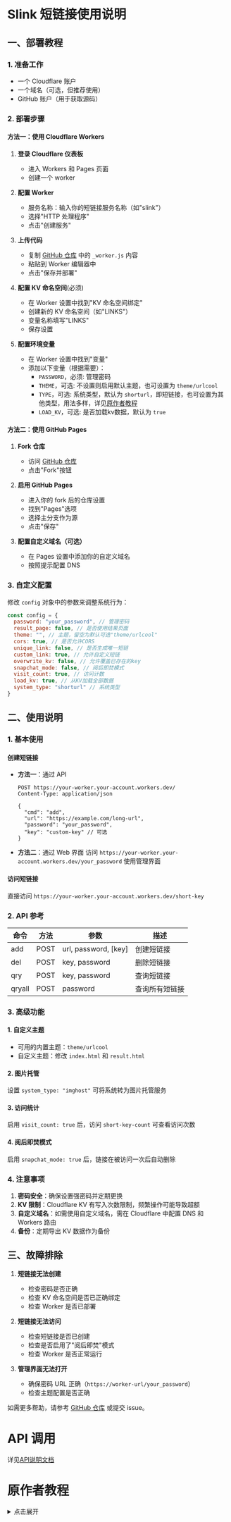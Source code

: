 # Slink 短链接使用说明

## 一、部署教程

### 1. 准备工作
- 一个 Cloudflare 账户
- 一个域名（可选，但推荐使用）
- GitHub 账户（用于获取源码）

### 2. 部署步骤

#### 方法一：使用 Cloudflare Workers

1. **登录 Cloudflare 仪表板**
   - 进入 Workers 和 Pages 页面
   - 创建一个 worker

2. **配置 Worker**
   - 服务名称：输入你的短链接服务名称（如"slink"）
   - 选择"HTTP 处理程序"
   - 点击"创建服务"

3. **上传代码**
   - 复制 [GitHub 仓库](https://github.com/yutian81/slink/) 中的 `_worker.js` 内容
   - 粘贴到 Worker 编辑器中
   - 点击"保存并部署"

4. **配置 KV 命名空间**(必须)
   - 在 Worker 设置中找到"KV 命名空间绑定"
   - 创建新的 KV 命名空间（如"LINKS"）
   - 变量名称填写"LINKS"
   - 保存设置

5. **配置环境变量**
   - 在 Worker 设置中找到"变量"
   - 添加以下变量（根据需要）：
     - `PASSWORD`，必须: 管理密码
     - `THEME`，可选: 不设置则启用默认主题，也可设置为 `theme/urlcool`
     - `TYPE`，可选: 系统类型，默认为 `shorturl`，即短链接，也可设置为其他类型，用法多样，详见[原作者教程](#原作者教程)
     - `LOAD_KV`，可选: 是否加载kv数据，默认为 `true`

#### 方法二：使用 GitHub Pages

1. **Fork 仓库**
   - 访问 [GitHub 仓库](https://github.com/yutian81/slink/)
   - 点击"Fork"按钮

2. **启用 GitHub Pages**
   - 进入你的 fork 后的仓库设置
   - 找到"Pages"选项
   - 选择主分支作为源
   - 点击"保存"

3. **配置自定义域名（可选）**
   - 在 Pages 设置中添加你的自定义域名
   - 按照提示配置 DNS

### 3. 自定义配置

修改 `config` 对象中的参数来调整系统行为：

```javascript
const config = {
  password: "your_password", // 管理密码
  result_page: false, // 是否使用结果页面
  theme: "", // 主题，留空为默认可选"theme/urlcool"
  cors: true, // 是否允许CORS
  unique_link: false, // 是否生成唯一短链
  custom_link: true, // 允许自定义短链
  overwrite_kv: false, // 允许覆盖已存在的key
  snapchat_mode: false, // 阅后即焚模式
  visit_count: true, // 访问计数
  load_kv: true, // 从KV加载全部数据
  system_type: "shorturl" // 系统类型
}
```

## 二、使用说明

### 1. 基本使用

#### 创建短链接
- **方法一**：通过 API
  ```
  POST https://your-worker.your-account.workers.dev/
  Content-Type: application/json
  
  {
    "cmd": "add",
    "url": "https://example.com/long-url",
    "password": "your_password",
    "key": "custom-key" // 可选
  }
  ```

- **方法二**：通过 Web 界面
  访问 `https://your-worker.your-account.workers.dev/your_password` 使用管理界面

#### 访问短链接
直接访问 `https://your-worker.your-account.workers.dev/short-key`

### 2. API 参考

| 命令 | 方法 | 参数 | 描述 |
|------|------|------|------|
| add  | POST | url, password, [key] | 创建短链接 |
| del  | POST | key, password | 删除短链接 |
| qry  | POST | key, password | 查询短链接 |
| qryall | POST | password | 查询所有短链接 |

### 3. 高级功能

#### 1. 自定义主题
- 可用的内置主题：`theme/urlcool`
- 自定义主题：修改 `index.html` 和 `result.html`

#### 2. 图片托管
设置 `system_type: "imghost"` 可将系统转为图片托管服务

#### 3. 访问统计
启用 `visit_count: true` 后，访问 `short-key-count` 可查看访问次数

#### 4. 阅后即焚模式
启用 `snapchat_mode: true` 后，链接在被访问一次后自动删除

### 4. 注意事项

1. **密码安全**：确保设置强密码并定期更换
2. **KV 限制**：Cloudflare KV 有写入次数限制，频繁操作可能导致超额
3. **自定义域名**：如需使用自定义域名，需在 Cloudflare 中配置 DNS 和 Workers 路由
4. **备份**：定期导出 KV 数据作为备份

## 三、故障排除

1. **短链接无法创建**
   - 检查密码是否正确
   - 检查 KV 命名空间是否已正确绑定
   - 检查 Worker 是否已部署

2. **短链接无法访问**
   - 检查短链接是否已创建
   - 检查是否启用了"阅后即焚"模式
   - 检查 Worker 是否正常运行

3. **管理界面无法打开**
   - 确保密码 URL 正确（`https://worker-url/your_password`）
   - 检查主题配置是否正确

如需更多帮助，请参考 [GitHub 仓库](https://github.com/yutian81/slink/) 或提交 issue。

# API 调用
详见[API说明文档](https://github.com/yutian81/slink/blob/main/API.md)

# 原作者教程
<details>
<summary>点击展开</summary>
# 演示
短链系统 https://1way.eu.org/bodongshouqulveweifengci

网络记事本 Pastebin https://pastebin.icdyct.cloudns.asia/tieludasiliqiuweiyue

图床 Image Hosting https://imghost.crazypeace.workers.dev/imghostimghost

网络日记本 NetJournal 支持Markdown https://journal.crazypeace.workers.dev/journaljournal

# 完整的部署教程
https://zelikk.blogspot.com/2022/07/url-shorten-worker-hide-tutorial.html

## 如果不想被作者的更新影响
- Fork一份自己的Repo.
  
- 在Cloudflare的worker.js中搜索`"https://crazypeace.github.io/Url-Shorten-Worker/" + config.theme + "/index.html"`, 把其中的`crazypeace`改为你自己的, 这样Cloudflare的worker就会拉你自己的这一份index.html
  ![image](https://github.com/crazypeace/Url-Shorten-Worker/assets/665889/c98ca134-2809-4490-b9f7-ac27ba735e2e)

- 在你自己fork出来的这份Repo里, 修改index.html, 搜索`"https://crazypeace.github.io/Url-Shorten-Worker/main.js"`, 把其中的`crazypeace`改为你自己的, index.html就会拉你自己的main.js
  ![image](https://github.com/crazypeace/Url-Shorten-Worker/assets/665889/5f283aa2-d57f-4679-a987-757f1590e8f9)

- 激活你自己的Repo的GitHub Pages功能. (具体操作请google, 不详细展开了)

# 在原版基础上的修改说明
直接访问域名返回404。在KV中设置一个entry，保存秘密path，只有访问这个path才显示使用页面。  
https://zelikk.blogspot.com/2022/07/url-shorten-worker-hide-tutorial.html

支持自定义短链  
https://zelikk.blogspot.com/2022/07/url-shorten-worker-custom.html

API 不公开服务  
https://zelikk.blogspot.com/2022/07/url-shorten-worker-api-password.html

页面缓存设置过的短链  
https://zelikk.blogspot.com/2022/08/url-shorten-worker-localstorage.html

长链接文本框预搜索localStorage  
https://zelikk.blogspot.com/2022/08/url-shorten-worker-bootstrap-list-group-oninput.html

增加按钮可以删除某条短链  
https://zelikk.blogspot.com/2022/08/url-shorten-worker-delete-kv-localstorage.html

访问计数功能 可查询短链 成为功能完整的短链API系统  
https://zelikk.blogspot.com/2023/11/url-shorten-worker-visit-count-api-api.html

阅后即焚功能, 可制作一次性二维码  
https://zelikk.blogspot.com/2023/11/url-shorten-worker-snapchat-mode.html

增加读取 KV 中全部记录的功能  
https://zelikk.blogspot.com/2024/01/url-shorten-worker-load-cloudflare-kv.html

变身网络记事本 Pastebin  
https://zelikk.blogspot.com/2024/01/url-shorten-worker-pastebin.html

保护 'password' key  
https://zelikk.blogspot.com/2024/01/url-shorten-worker-password-protect-keylist.html

变身图床 Image Hosting  
https://zelikk.blogspot.com/2024/01/url-shorten-worker-image-hosting-base64.html

变身网络日志本 支持 Markdown  
https://zelikk.blogspot.com/2024/02/url-shorten-worker-netjournal.html  
https://zelikk.blogspot.com/2024/02/url-shorten-worker-netjournal-markdown.html  
https://zelikk.blogspot.com/2024/04/url-shorten-worker-netjournal-markdown.html

# 用你的STAR告诉我这个Repo对你有用 Welcome STARs! :)
[![Stargazers over time](https://starchart.cc/crazypeace/Url-Shorten-Worker.svg)](https://starchart.cc/crazypeace/Url-Shorten-Worker)

</details>
